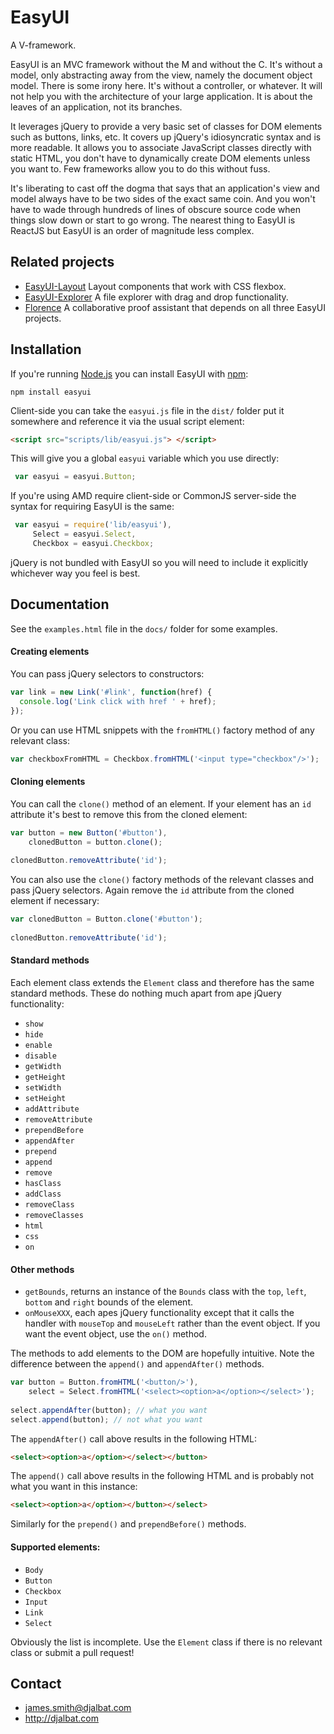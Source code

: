 # EasyUI

A V-framework.

EasyUI is an MVC framework without the M and without the C. It's without a model, only abstracting away from the view, namely the document object model. There is some irony here. It's without a controller, or whatever. It will not help you with the architecture of your large application. It is about the leaves of an application, not its branches. 

It leverages jQuery to provide a very basic set of classes for DOM elements such as buttons, links, etc. It covers up jQuery's idiosyncratic syntax and is more readable. It allows you to associate JavaScript classes directly with static HTML, you don't have to dynamically create DOM elements unless you want to. Few frameworks allow you to do this without fuss.

It's liberating to cast off the dogma that says that an application's view and model always have to be two sides of the exact same coin. And you won't have to wade through hundreds of lines of obscure source code when things slow down or start to go wrong. The nearest thing to EasyUI is ReactJS but EasyUI is an order of magnitude less complex. 

## Related projects

- [EasyUI-Layout](https://github.com/jecs-imperial/EasyUI-Layout) Layout components that work with CSS flexbox.
- [EasyUI-Explorer](https://github.com/jecs-imperial/EasyUI-Explorer) A file explorer with drag and drop functionality. 
- [Florence](http://djalbat.com/Florence) A collaborative proof assistant that depends on all three EasyUI projects.
 
## Installation

If you're running [Node.js](http://nodejs.org) you can install EasyUI with [npm](https://www.npmjs.com/):

    npm install easyui

Client-side you can take the `easyui.js` file in the `dist/` folder put it somewhere and reference it via the usual script element:
 
```html
<script src="scripts/lib/easyui.js"> </script>
```

This will give you a global `easyui` variable which you use directly:
  
```js
 var easyui = easyui.Button;
```
 
If you're using AMD require client-side or CommonJS server-side the syntax for requiring EasyUI is the same:

```js
 var easyui = require('lib/easyui'),
     Select = easyui.Select,
     Checkbox = easyui.Checkbox;
```

jQuery is not bundled with EasyUI so you will need to include it explicitly whichever way you feel is best.

## Documentation

See the `examples.html` file in the `docs/` folder for some examples. 

#### Creating elements 

You can pass jQuery selectors to constructors:

```js
var link = new Link('#link', function(href) {
  console.log('Link click with href ' + href);
});
```

Or you can use HTML snippets with the `fromHTML()` factory method of any relevant class:

```js
var checkboxFromHTML = Checkbox.fromHTML('<input type="checkbox"/>');
```

#### Cloning elements

You can call the `clone()` method of an element. If your element has an `id` attribute it's best to remove this from the cloned element:
 
```js
var button = new Button('#button'),
    clonedButton = button.clone();
     
clonedButton.removeAttribute('id');
```

You can also use the `clone()` factory methods of the relevant classes and pass jQuery selectors. Again remove the `id` attribute from the cloned element if necessary:

```js
var clonedButton = Button.clone('#button');
     
clonedButton.removeAttribute('id');
```


#### Standard methods

Each element class extends the `Element` class and therefore has the same standard methods. These do nothing much apart from ape jQuery functionality:

- `show`
- `hide`
- `enable`
- `disable`
- `getWidth`
- `getHeight`
- `setWidth`
- `setHeight`
- `addAttribute`
- `removeAttribute`
- `prependBefore`
- `appendAfter`
- `prepend`
- `append`
- `remove`
- `hasClass`
- `addClass`
- `removeClass`
- `removeClasses`
- `html`
- `css`
- `on`

#### Other methods

- `getBounds`, returns an instance of the `Bounds` class with the `top`, `left`, `bottom` and `right` bounds of the element.
- `onMouseXXX`, each apes jQuery functionality except that it calls the handler with `mouseTop` and `mouseLeft` rather than the event object. If you want the event object, use the `on()` method.


The methods to add elements to the DOM are hopefully intuitive. Note the difference between the `append()` and `appendAfter()` methods. 

```js
var button = Button.fromHTML('<button/>'),
    select = Select.fromHTML('<select><option>a</option></select>');
    
select.appendAfter(button); // what you want
select.append(button); // not what you want
```

The `appendAfter()` call above results in the following HTML:

```html
<select><option>a</option></select></button>
```

The `append()` call above results in the following HTML and is probably not what you want in this instance:

```html
<select><option>a</option></button></select>
```

Similarly for the `prepend()` and `prependBefore()` methods.

#### Supported elements:

- `Body`
- `Button`
- `Checkbox`
- `Input`
- `Link`
- `Select`

Obviously the list is incomplete. Use the `Element` class if there is no relevant class or submit a pull request!

## Contact

- james.smith@djalbat.com
- http://djalbat.com
